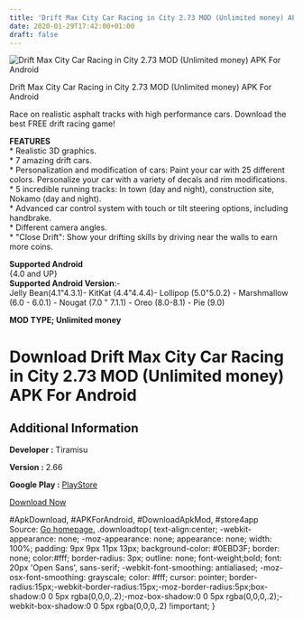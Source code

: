 ```yaml
---
title: 'Drift Max City Car Racing in City 2.73 MOD (Unlimited money) APK For Android'
date: 2020-01-29T17:42:00+01:00
draft: false
---
```


![Drift Max City Car Racing in City 2.73 MOD (Unlimited money) APK For Android](https://i0.wp.com/apkhome.net/wp-content/uploads/2020/01/Drift-Max-City-Car-Racing-in-City-2.73-MOD-Unlimited-money.png "Drift Max City Car Racing in City 2.73 MOD (Unlimited money) APK For Android")

  

Drift Max City Car Racing in City 2.73 MOD (Unlimited money) APK For Android

Race on realistic asphalt tracks with high performance cars. Download the best FREE drift racing game!

**FEATURES**  
\* Realistic 3D graphics.  
\* 7 amazing drift cars.  
\* Personalization and modification of cars: Paint your car with 25 different colors. Personalize your car with a variety of decals and rim modifications.  
\* 5 incredible running tracks: In town (day and night), construction site, Nokamo (day and night).  
\* Advanced car control system with touch or tilt steering options, including handbrake.  
\* Different camera angles.  
\* "Close Drift": Show your drifting skills by driving near the walls to earn more coins.

**Supported Android**  
{4.0 and UP}  
**Supported Android Version**:-  
Jelly Bean(4.1"4.3.1)- KitKat (4.4"4.4.4)- Lollipop (5.0"5.0.2) - Marshmallow (6.0 - 6.0.1) - Nougat (7.0 " 7.1.1) - Oreo (8.0-8.1) - Pie (9.0)

**MOD TYPE; Unlimited money**

Download Drift Max City Car Racing in City 2.73 MOD (Unlimited money) APK For Android
=====================================================================================

Additional Information
----------------------

**Developer :** Tiramisu

**Version :** 2.66

**Google Play :** [PlayStore](https://play.google.com/store/apps/details?id=tr.com.tiramisu.driftmaxcity)

  

[Download Now](https://store4app.co/post/drift-max-city-car-racing-in-city-2-73-mod-unlimited-money-apk-for-android_1580315609)

  
#ApkDownload, #APKForAndroid, #DownloadApkMod, #store4app  
Source: [Go homepage.](https://store4app.co/post/drift-max-city-car-racing-in-city-2-73-mod-unlimited-money-apk-for-android_1580315609) .downloadtop{ text-align:center; -webkit-appearance: none; -moz-appearance: none; appearance: none; width: 100%; padding: 9px 9px 11px 13px; background-color: #0EBD3F; border: none; color:#fff; border-radius: 3px; outline: none; font-weight;bold; font: 20px 'Open Sans', sans-serif; -webkit-font-smoothing: antialiased; -moz-osx-font-smoothing: grayscale; color: #fff; cursor: pointer; border-radius:15px;-webkit-border-radius:15px;-moz-border-radius:5px;box-shadow:0 0 5px rgba(0,0,0,.2);-moz-box-shadow:0 0 5px rgba(0,0,0,.2);-webkit-box-shadow:0 0 5px rgba(0,0,0,.2) !important; }